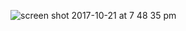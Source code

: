 ![screen shot 2017-10-21 at 7 48 35 pm](https://user-images.githubusercontent.com/29441324/31857666-e1df79dc-b698-11e7-91a4-a30d00edb984.png)
